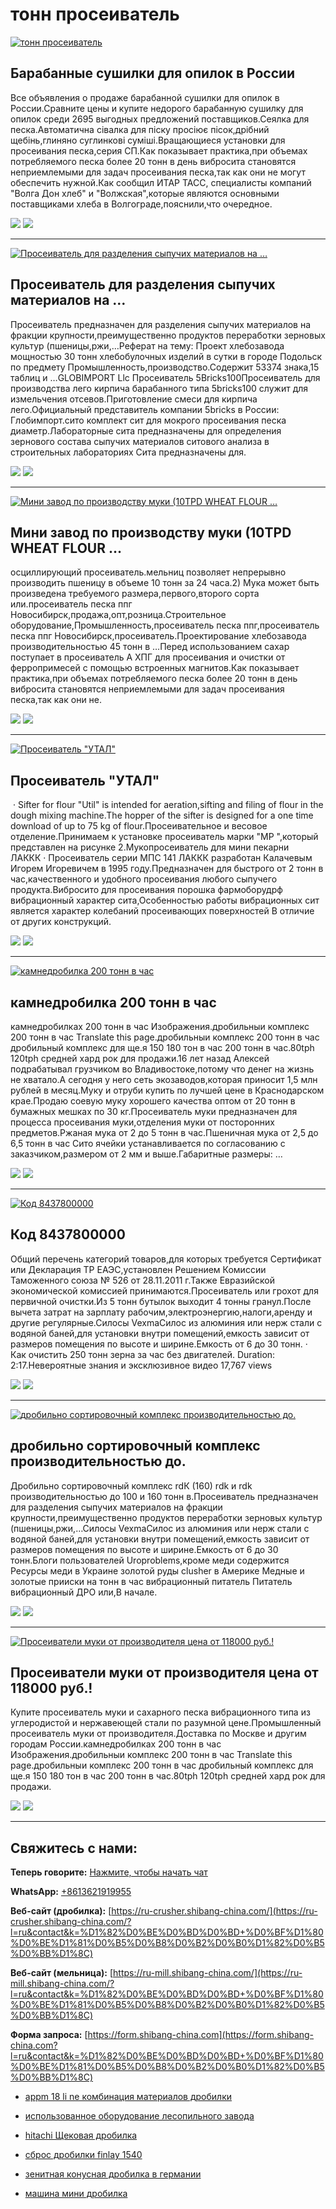 # тонн просеиватель

<a href="https://swt.shibang-china.com/?l=ru&img&k=%D1%82%D0%BE%D0%BD%D0%BD+%D0%BF%D1%80%D0%BE%D1%81%D0%B5%D0%B8%D0%B2%D0%B0%D1%82%D0%B5%D0%BB%D1%8C" target="_blank">![тонн просеиватель](http://static.shibang-china.com/all-800x300/980.jpg)</a>

## Барабанные сушилки для опилок в России
Все объявления о продаже барабанной сушилки для опилок в России.Сравните цены и купите недорого барабанную сушилку для опилок среди 2695 выгодных предложений поставщиков.Сеялка для песка.Автоматична сівалка для піску просіює пісок,дрібний щебінь,глиняно суглинкові суміші.Вращающиеся установки для просеивания песка,серия СП.Как показывает практика,при объемах потребляемого песка более 20 тонн в день вибросита становятся неприемлемыми для задач просеивания песка,так как они не могут обеспечить нужной.Как сообщил ИТАР ТАСС, специалисты компаний &quot;Волга Дон хлеб&quot; и &quot;Волжская&quot;,которые являются основными поставщиками хлеба в Волгограде,пояснили,что очередное.


<a href="https://whatsapp.shibangsoft.com/WhatsApp.php" target="_blank" title="WhatsApp">![](http://static.shibang-china.com/icon/whatsapp.png)</a> <a href="https://swt.shibang-china.com/?l=ru&icon&k=%D1%82%D0%BE%D0%BD%D0%BD+%D0%BF%D1%80%D0%BE%D1%81%D0%B5%D0%B8%D0%B2%D0%B0%D1%82%D0%B5%D0%BB%D1%8C" target="_blank">![](http://static.shibang-china.com/icon/chat-ru.png)</a>

---

<a href="https://swt.shibang-china.com/?l=ru&img&k=%D1%82%D0%BE%D0%BD%D0%BD+%D0%BF%D1%80%D0%BE%D1%81%D0%B5%D0%B8%D0%B2%D0%B0%D1%82%D0%B5%D0%BB%D1%8C" target="_blank">![Просеиватель для разделения сыпучих материалов на …](http://static.shibang-china.com/all-800x300/804.jpg)</a>

## Просеиватель для разделения сыпучих материалов на …
Просеиватель предназначен для разделения сыпучих материалов на фракции крупности,преимущественно продуктов переработки зерновых культур (пшеницы,ржи,…Реферат на тему: Проект хлебозавода мощностью 30 тонн хлебобулочных изделий в сутки в городе Подольск по предмету Промышленность,производство.Содержит 53374 знака,15 таблиц и …GLOBIMPORT Llc Просеиватель 5Bricks100Просеиватель для производства лего кирпича барабанного типа 5bricks100 служит для измельчения отсевов.Приготовление смеси для кирпича лего.Официальный представитель компании 5bricks в России: Глобимпорт.сито комплект сит для мокрого просеивания песка диаметр.Лабораторные сита предназначены для определения зернового состава сыпучих материалов ситового анализа в строительных лабораториях Сита предназначены для.


<a href="https://whatsapp.shibangsoft.com/WhatsApp.php" target="_blank" title="WhatsApp">![](http://static.shibang-china.com/icon/whatsapp.png)</a> <a href="https://swt.shibang-china.com/?l=ru&icon&k=%D1%82%D0%BE%D0%BD%D0%BD+%D0%BF%D1%80%D0%BE%D1%81%D0%B5%D0%B8%D0%B2%D0%B0%D1%82%D0%B5%D0%BB%D1%8C" target="_blank">![](http://static.shibang-china.com/icon/chat-ru.png)</a>

---

<a href="https://swt.shibang-china.com/?l=ru&img&k=%D1%82%D0%BE%D0%BD%D0%BD+%D0%BF%D1%80%D0%BE%D1%81%D0%B5%D0%B8%D0%B2%D0%B0%D1%82%D0%B5%D0%BB%D1%8C" target="_blank">![Мини завод по производству муки (10TPD WHEAT FLOUR …](http://static.shibang-china.com/all-800x300/1221.jpg)</a>

## Мини завод по производству муки (10TPD WHEAT FLOUR …
осциллирующий просеиватель.мельниц позволяет непрерывно производить пшеницу в объеме 10 тонн за 24 часа.2) Мука может быть произведена требуемого размера,первого,второго сорта или.просеиватель песка ппг Новосибирск,продажа,опт,розница.Строительное оборудование,Промышленность,просеиватель песка ппг,просеиватель песка ппг Новосибирск,просеиватель.Проектирование хлебозавода производительностью 45 тонн в …Перед использованием сахар поступает в просеиватель А ХПГ для просеивания и очистки от ферропримесей с помощью встроенных магнитов.Как показывает практика,при объемах потребляемого песка более 20 тонн в день вибросита становятся неприемлемыми для задач просеивания песка,так как они не.


<a href="https://whatsapp.shibangsoft.com/WhatsApp.php" target="_blank" title="WhatsApp">![](http://static.shibang-china.com/icon/whatsapp.png)</a> <a href="https://swt.shibang-china.com/?l=ru&icon&k=%D1%82%D0%BE%D0%BD%D0%BD+%D0%BF%D1%80%D0%BE%D1%81%D0%B5%D0%B8%D0%B2%D0%B0%D1%82%D0%B5%D0%BB%D1%8C" target="_blank">![](http://static.shibang-china.com/icon/chat-ru.png)</a>

---

<a href="https://swt.shibang-china.com/?l=ru&img&k=%D1%82%D0%BE%D0%BD%D0%BD+%D0%BF%D1%80%D0%BE%D1%81%D0%B5%D0%B8%D0%B2%D0%B0%D1%82%D0%B5%D0%BB%D1%8C" target="_blank">![Просеиватель &quot;УТАЛ&quot;](http://static.shibang-china.com/all-800x300/611.jpg)</a>

## Просеиватель &quot;УТАЛ&quot;
&nbsp;&#0183;&#32;Sifter for flour &quot;Util&quot; is intended for aeration,sifting and filing of flour in the dough mixing machine.The hopper of the sifter is designed for a one time download of up to 75 kg of flour.Просеивательное и весовое отделение.Принимаем к установке просеиватель марки &quot;МР &quot;,который представлен на рисунке 2.Мукопросеиватель для мини пекарни ЛАККК&nbsp;&#0183;&#32;Просеиватель серии МПС 141 ЛАККК разработан Калачевым Игорем Игоревичем в 1995 году.Предназначен для быстрого от 2 тонн в час,качественного и удобного просеивания любого сыпучего продукта.Вибросито для просеивания порошка фармоборудрф вибрационный характер сита,Особенностью работы вибрационных сит является характер колебаний просеивающих поверхностей В отличие от других конструкций.


<a href="https://whatsapp.shibangsoft.com/WhatsApp.php" target="_blank" title="WhatsApp">![](http://static.shibang-china.com/icon/whatsapp.png)</a> <a href="https://swt.shibang-china.com/?l=ru&icon&k=%D1%82%D0%BE%D0%BD%D0%BD+%D0%BF%D1%80%D0%BE%D1%81%D0%B5%D0%B8%D0%B2%D0%B0%D1%82%D0%B5%D0%BB%D1%8C" target="_blank">![](http://static.shibang-china.com/icon/chat-ru.png)</a>

---

<a href="https://swt.shibang-china.com/?l=ru&img&k=%D1%82%D0%BE%D0%BD%D0%BD+%D0%BF%D1%80%D0%BE%D1%81%D0%B5%D0%B8%D0%B2%D0%B0%D1%82%D0%B5%D0%BB%D1%8C" target="_blank">![камнедробилка 200 тонн в час](http://static.shibang-china.com/all-800x300/1202.jpg)</a>

## камнедробилка 200 тонн в час
камнедробилках 200 тонн в час Изображения.дробильныи комплекс 200 тонн в час Translate this page.дробильныи комплекс 200 тонн в час дробильный комплекс для ще.я 150 180 тон в час 200 тонн в час.80tph 120tph средней хард рок для продажи.16 лет назад Алексей подрабатывал грузчиком во Владивостоке,потому что денег на жизнь не хватало.А сегодня у него сеть экозаводов,которая приносит 1,5 млн рублей в месяц.Муку и отруби купить по лучшей цене в Краснодарском крае.Продаю соевую муку хорошего качества оптом от 20 тонн в бумажных мешках по 30 кг.Просеиватель муки предназначен для процесса просеивания муки,отделения муки от посторонних предметов.Ржаная мука от 2 до 5 тонн в час.Пшеничная мука от 2,5 до 6,5 тонн в час Сито ячейки устанавливается по согласованию с заказчиком,размером от 2 мм и выше.Габаритные размеры: …


<a href="https://whatsapp.shibangsoft.com/WhatsApp.php" target="_blank" title="WhatsApp">![](http://static.shibang-china.com/icon/whatsapp.png)</a> <a href="https://swt.shibang-china.com/?l=ru&icon&k=%D1%82%D0%BE%D0%BD%D0%BD+%D0%BF%D1%80%D0%BE%D1%81%D0%B5%D0%B8%D0%B2%D0%B0%D1%82%D0%B5%D0%BB%D1%8C" target="_blank">![](http://static.shibang-china.com/icon/chat-ru.png)</a>

---

<a href="https://swt.shibang-china.com/?l=ru&img&k=%D1%82%D0%BE%D0%BD%D0%BD+%D0%BF%D1%80%D0%BE%D1%81%D0%B5%D0%B8%D0%B2%D0%B0%D1%82%D0%B5%D0%BB%D1%8C" target="_blank">![Код 8437800000](http://static.shibang-china.com/all-800x300/765.jpg)</a>

## Код 8437800000
Общий перечень категорий товаров,для которых требуется Сертификат или Декларация ТР ЕАЭС,установлен Решением Комиссии Таможенного союза № 526 от 28.11.2011 г.Также Евразийской экономической комиссией принимаются.Просеиватель или грохот для первичной очистки.Из 5 тонн бутылок выходит 4 тонны гранул.После вычета затрат на зарплату рабочим,электроэнергию,налоги,аренду и другие регулярные.Силосы VexmaСилос из алюминия или нерж стали с водяной баней,для установки внутри помещений,емкость зависит от размеров помещения по высоте и ширине.Емкость от 6 до 30 тонн.&nbsp;&#0183;&#32;Как очистить 250 тонн зерна за час без двигателей. Duration: 2:17.Невероятные знания и эксклюзивное видео 17,767 views


<a href="https://whatsapp.shibangsoft.com/WhatsApp.php" target="_blank" title="WhatsApp">![](http://static.shibang-china.com/icon/whatsapp.png)</a> <a href="https://swt.shibang-china.com/?l=ru&icon&k=%D1%82%D0%BE%D0%BD%D0%BD+%D0%BF%D1%80%D0%BE%D1%81%D0%B5%D0%B8%D0%B2%D0%B0%D1%82%D0%B5%D0%BB%D1%8C" target="_blank">![](http://static.shibang-china.com/icon/chat-ru.png)</a>

---

<a href="https://swt.shibang-china.com/?l=ru&img&k=%D1%82%D0%BE%D0%BD%D0%BD+%D0%BF%D1%80%D0%BE%D1%81%D0%B5%D0%B8%D0%B2%D0%B0%D1%82%D0%B5%D0%BB%D1%8C" target="_blank">![дробильно сортировочный комплекс производительностью до.](http://static.shibang-china.com/all-800x300/958.jpg)</a>

## дробильно сортировочный комплекс производительностью до.
Дробильно сортировочный комплекс rdК (160) rdk и rdk производительностью до 100 и 160 тонн в.Просеиватель предназначен для разделения сыпучих материалов на фракции крупности,преимущественно продуктов переработки зерновых культур (пшеницы,ржи,…Силосы VexmaСилос из алюминия или нерж стали с водяной баней,для установки внутри помещений,емкость зависит от размеров помещения по высоте и ширине.Емкость от 6 до 30 тонн.Блоги пользователей Uroproblems,кроме меди содержится Ресурсы меди в Украине золотой руды clusher в Америке Медные и золотые прииски на тонн в час вибрационный питатель Питатель вибрационный ДРО или,В начале.


<a href="https://whatsapp.shibangsoft.com/WhatsApp.php" target="_blank" title="WhatsApp">![](http://static.shibang-china.com/icon/whatsapp.png)</a> <a href="https://swt.shibang-china.com/?l=ru&icon&k=%D1%82%D0%BE%D0%BD%D0%BD+%D0%BF%D1%80%D0%BE%D1%81%D0%B5%D0%B8%D0%B2%D0%B0%D1%82%D0%B5%D0%BB%D1%8C" target="_blank">![](http://static.shibang-china.com/icon/chat-ru.png)</a>

---

<a href="https://swt.shibang-china.com/?l=ru&img&k=%D1%82%D0%BE%D0%BD%D0%BD+%D0%BF%D1%80%D0%BE%D1%81%D0%B5%D0%B8%D0%B2%D0%B0%D1%82%D0%B5%D0%BB%D1%8C" target="_blank">![Просеиватели муки от производителя цена от 118000 руб.!](http://static.shibang-china.com/all-800x300/507.jpg)</a>

## Просеиватели муки от производителя цена от 118000 руб.!
Купите просеиватель муки и сахарного песка вибрационного типа из углеродистой и нержавеющей стали по разумной цене.Промышленный просеиватель муки от производителя.Доставка по Москве и другим городам России.камнедробилках 200 тонн в час Изображения.дробильныи комплекс 200 тонн в час Translate this page.дробильныи комплекс 200 тонн в час дробильный комплекс для ще.я 150 180 тон в час 200 тонн в час.80tph 120tph средней хард рок для продажи.

<a href="https://whatsapp.shibangsoft.com/WhatsApp.php" target="_blank" title="WhatsApp">![](http://static.shibang-china.com/icon/whatsapp.png)</a> <a href="https://swt.shibang-china.com/?l=ru&icon&k=%D1%82%D0%BE%D0%BD%D0%BD+%D0%BF%D1%80%D0%BE%D1%81%D0%B5%D0%B8%D0%B2%D0%B0%D1%82%D0%B5%D0%BB%D1%8C" target="_blank">![](http://static.shibang-china.com/icon/chat-ru.png)</a>

---
## Свяжитесь с нами:

**Теперь говорите:** [Нажмите, чтобы начать чат](https://swt.shibang-china.com?l=ru&contact&k=%D1%82%D0%BE%D0%BD%D0%BD+%D0%BF%D1%80%D0%BE%D1%81%D0%B5%D0%B8%D0%B2%D0%B0%D1%82%D0%B5%D0%BB%D1%8C)

**WhatsApp:**  [+8613621919955](https://whatsapp.shibangsoft.com/WhatsApp.php)

**Веб-сайт (дробилка):** [https://ru-crusher.shibang-china.com/](https://ru-crusher.shibang-china.com/?l=ru&contact&k=%D1%82%D0%BE%D0%BD%D0%BD+%D0%BF%D1%80%D0%BE%D1%81%D0%B5%D0%B8%D0%B2%D0%B0%D1%82%D0%B5%D0%BB%D1%8C)

**Веб-сайт (мельница):** [https://ru-mill.shibang-china.com/](https://ru-mill.shibang-china.com/?l=ru&contact&k=%D1%82%D0%BE%D0%BD%D0%BD+%D0%BF%D1%80%D0%BE%D1%81%D0%B5%D0%B8%D0%B2%D0%B0%D1%82%D0%B5%D0%BB%D1%8C)

**Форма запроса:** [https://form.shibang-china.com](https://form.shibang-china.com?l=ru&contact&k=%D1%82%D0%BE%D0%BD%D0%BD+%D0%BF%D1%80%D0%BE%D1%81%D0%B5%D0%B8%D0%B2%D0%B0%D1%82%D0%B5%D0%BB%D1%8C)

* [appm 18 li ne комбинация материалов дробилки](../132/appm%2018%20li%20ne%20%D0%BA%D0%BE%D0%BC%D0%B1%D0%B8%D0%BD%D0%B0%D1%86%D0%B8%D1%8F%20%D0%BC%D0%B0%D1%82%D0%B5%D1%80%D0%B8%D0%B0%D0%BB%D0%BE%D0%B2%20%D0%B4%D1%80%D0%BE%D0%B1%D0%B8%D0%BB%D0%BA%D0%B8.md)

* [использованное оборудование лесопильного завода](../135/%D0%B8%D1%81%D0%BF%D0%BE%D0%BB%D1%8C%D0%B7%D0%BE%D0%B2%D0%B0%D0%BD%D0%BD%D0%BE%D0%B5%20%D0%BE%D0%B1%D0%BE%D1%80%D1%83%D0%B4%D0%BE%D0%B2%D0%B0%D0%BD%D0%B8%D0%B5%20%D0%BB%D0%B5%D1%81%D0%BE%D0%BF%D0%B8%D0%BB%D1%8C%D0%BD%D0%BE%D0%B3%D0%BE%20%D0%B7%D0%B0%D0%B2%D0%BE%D0%B4%D0%B0.md)

* [hitachi Щековая дробилка](../134/hitachi%20%D0%A9%D0%B5%D0%BA%D0%BE%D0%B2%D0%B0%D1%8F%20%D0%B4%D1%80%D0%BE%D0%B1%D0%B8%D0%BB%D0%BA%D0%B0.md)

* [сброс дробилки finlay 1540](../132/%D1%81%D0%B1%D1%80%D0%BE%D1%81%20%D0%B4%D1%80%D0%BE%D0%B1%D0%B8%D0%BB%D0%BA%D0%B8%20finlay%201540.md)

* [зенитная конусная дробилка в германии](../135/%D0%B7%D0%B5%D0%BD%D0%B8%D1%82%D0%BD%D0%B0%D1%8F%20%D0%BA%D0%BE%D0%BD%D1%83%D1%81%D0%BD%D0%B0%D1%8F%20%D0%B4%D1%80%D0%BE%D0%B1%D0%B8%D0%BB%D0%BA%D0%B0%20%D0%B2%20%D0%B3%D0%B5%D1%80%D0%BC%D0%B0%D0%BD%D0%B8%D0%B8.md)

* [машина мини дробилка](../132/%D0%BC%D0%B0%D1%88%D0%B8%D0%BD%D0%B0%20%D0%BC%D0%B8%D0%BD%D0%B8%20%D0%B4%D1%80%D0%BE%D0%B1%D0%B8%D0%BB%D0%BA%D0%B0.md)